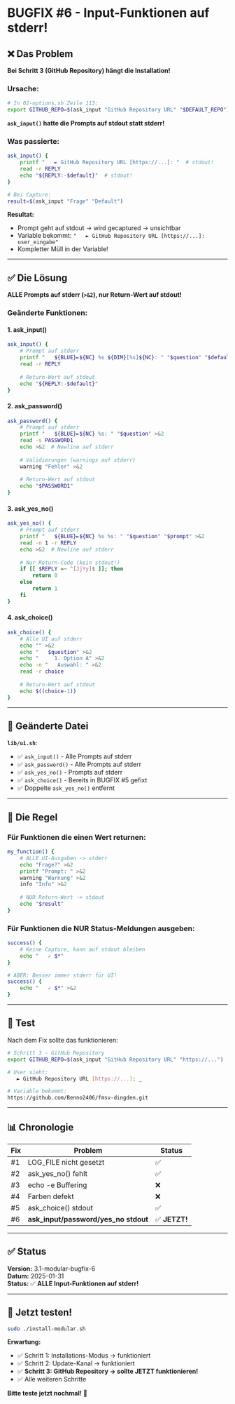 # BUGFIX #6 - Input-Funktionen auf stderr!

## ❌ Das Problem

**Bei Schritt 3 (GitHub Repository) hängt die Installation!**

### Ursache:

```bash
# In 02-options.sh Zeile 113:
export GITHUB_REPO=$(ask_input "GitHub Repository URL" "$DEFAULT_REPO")
```

**`ask_input()` hatte die Prompts auf stdout statt stderr!**

### Was passierte:

```bash
ask_input() {
    printf "   ► GitHub Repository URL [https://...]: "  # stdout!
    read -r REPLY
    echo "${REPLY:-$default}"  # stdout!
}

# Bei Capture:
result=$(ask_input "Frage" "Default")
```

**Resultat:**
- Prompt geht auf stdout → wird gecaptured → unsichtbar
- Variable bekommt: `"   ► GitHub Repository URL [https://...]: user_eingabe"`
- Kompletter Müll in der Variable!

---

## ✅ Die Lösung

**ALLE Prompts auf stderr (`>&2`), nur Return-Wert auf stdout!**

### Geänderte Funktionen:

#### 1. ask_input()
```bash
ask_input() {
    # Prompt auf stderr
    printf "   ${BLUE}►${NC} %s ${DIM}[%s]${NC}: " "$question" "$default" >&2
    read -r REPLY
    
    # Return-Wert auf stdout
    echo "${REPLY:-$default}"
}
```

#### 2. ask_password()
```bash
ask_password() {
    # Prompt auf stderr
    printf "   ${BLUE}►${NC} %s: " "$question" >&2
    read -s PASSWORD1
    echo >&2  # Newline auf stderr
    
    # Validierungen (warnings auf stderr)
    warning "Fehler" >&2
    
    # Return-Wert auf stdout
    echo "$PASSWORD1"
}
```

#### 3. ask_yes_no()
```bash
ask_yes_no() {
    # Prompt auf stderr
    printf "   ${BLUE}►${NC} %s %s: " "$question" "$prompt" >&2
    read -n 1 -r REPLY
    echo >&2  # Newline auf stderr
    
    # Nur Return-Code (kein stdout!)
    if [[ $REPLY =~ ^[JjYy]$ ]]; then
        return 0
    else
        return 1
    fi
}
```

#### 4. ask_choice()
```bash
ask_choice() {
    # Alle UI auf stderr
    echo "" >&2
    echo "   $question" >&2
    echo "     1. Option A" >&2
    echo -n "   Auswahl: " >&2
    read -r choice
    
    # Return-Wert auf stdout
    echo $((choice-1))
}
```

---

## 📝 Geänderte Datei

**`lib/ui.sh`**:
- ✅ `ask_input()` - Alle Prompts auf stderr
- ✅ `ask_password()` - Alle Prompts auf stderr
- ✅ `ask_yes_no()` - Prompts auf stderr
- ✅ `ask_choice()` - Bereits in BUGFIX #5 gefixt
- ✅ Doppelte `ask_yes_no()` entfernt

---

## 🎯 Die Regel

### Für Funktionen die einen Wert returnen:

```bash
my_function() {
    # ALLE UI-Ausgaben -> stderr
    echo "Frage?" >&2
    printf "Prompt: " >&2
    warning "Warnung" >&2
    info "Info" >&2
    
    # NUR Return-Wert -> stdout
    echo "$result"
}
```

### Für Funktionen die NUR Status-Meldungen ausgeben:

```bash
success() {
    # Keine Capture, kann auf stdout bleiben
    echo "   ✓ $*"
}

# ABER: Besser immer stderr für UI!
success() {
    echo "   ✓ $*" >&2
}
```

---

## 🧪 Test

Nach dem Fix sollte das funktionieren:

```bash
# Schritt 3 - GitHub Repository
export GITHUB_REPO=$(ask_input "GitHub Repository URL" "https://...")

# User sieht:
   ► GitHub Repository URL [https://...]: _

# Variable bekommt:
https://github.com/Benno2406/fmsv-dingden.git
```

---

## 📊 Chronologie

| Fix | Problem | Status |
|-----|---------|--------|
| #1 | LOG_FILE nicht gesetzt | ✅ |
| #2 | ask_yes_no() fehlt | ✅ |
| #3 | echo -e Buffering | ❌ |
| #4 | Farben defekt | ❌ |
| #5 | ask_choice() stdout | ✅ |
| #6 | **ask_input/password/yes_no stdout** | ✅ **JETZT!** |

---

## ✅ Status

**Version:** 3.1-modular-bugfix-6  
**Datum:** 2025-01-31  
**Status:** ✅ **ALLE Input-Funktionen auf stderr!**

---

## 🚀 Jetzt testen!

```bash
sudo ./install-modular.sh
```

**Erwartung:**
- ✅ Schritt 1: Installations-Modus → funktioniert
- ✅ Schritt 2: Update-Kanal → funktioniert
- ✅ **Schritt 3: GitHub Repository → sollte JETZT funktionieren!**
- ✅ Alle weiteren Schritte

**Bitte teste jetzt nochmal!** 🎉
